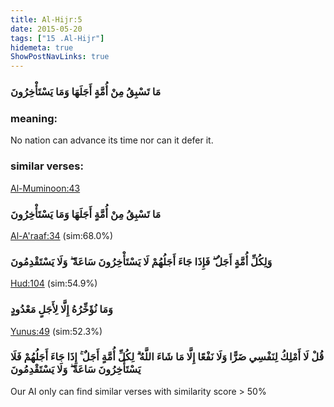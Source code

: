 ```yaml
---
title: Al-Hijr:5
date: 2015-05-20
tags: ["15 .Al-Hijr"]
hidemeta: true 
ShowPostNavLinks: true 
---
```

### مَا تَسْبِقُ مِنْ أُمَّةٍ أَجَلَهَا وَمَا يَسْتَأْخِرُونَ
### meaning: 
No nation can advance its time nor can it defer it.
### similar verses: 

[Al-Muminoon:43](/23/43)

### مَا تَسْبِقُ مِنْ أُمَّةٍ أَجَلَهَا وَمَا يَسْتَأْخِرُونَ

[Al-A'raaf:34](/7/34) (sim:68.0%)

### وَلِكُلِّ أُمَّةٍ أَجَلٌ ۖ فَإِذَا جَاءَ أَجَلُهُمْ لَا يَسْتَأْخِرُونَ سَاعَةً ۖ وَلَا يَسْتَقْدِمُونَ

[Hud:104](/11/104) (sim:54.9%)

### وَمَا نُؤَخِّرُهُ إِلَّا لِأَجَلٍ مَعْدُودٍ

[Yunus:49](/10/49) (sim:52.3%)

### قُلْ لَا أَمْلِكُ لِنَفْسِي ضَرًّا وَلَا نَفْعًا إِلَّا مَا شَاءَ اللَّهُ ۗ لِكُلِّ أُمَّةٍ أَجَلٌ ۚ إِذَا جَاءَ أَجَلُهُمْ فَلَا يَسْتَأْخِرُونَ سَاعَةً ۖ وَلَا يَسْتَقْدِمُونَ

Our AI only can find similar verses with similarity score > 50% 
